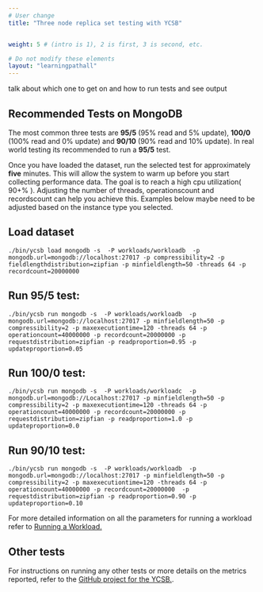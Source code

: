 ```yaml
---
# User change
title: "Three node replica set testing with YCSB"


weight: 5 # (intro is 1), 2 is first, 3 is second, etc.

# Do not modify these elements
layout: "learningpathall"
---
```


talk about which one to get on and how to run tests and see output

## Recommended Tests on MongoDB

The most common three tests are **95/5** (95% read and 5% update), **100/0** (100% read and 0% update) and **90/10** (90% read and 10% update). In real world testing its recommended to run a **95/5** test.

Once you have loaded the dataset, run the selected test for approximately **five** minutes. This will allow the system to warm up before you start collecting performance data. The goal is to reach a high cpu utilization( 90+% ). Adjusting the number of threads, operationscount and recordscount can help you achieve this. Examples below maybe need to be adjusted based on the instance type you selected.

## Load dataset

```console
./bin/ycsb load mongodb -s  -P workloads/workloadb  -p mongodb.url=mongodb://localhost:27017 -p compressibility=2 -p fieldlengthdistribution=zipfian -p minfieldlength=50 -threads 64 -p recordcount=20000000
```

## Run 95/5 test:

```console
./bin/ycsb run mongodb -s  -P workloads/workloadb  -p mongodb.url=mongodb://localhost:27017 -p minfieldlength=50 -p compressibility=2 -p maxexecutiontime=120 -threads 64 -p operationcount=40000000 -p recordcount=20000000 -p requestdistribution=zipfian -p readproportion=0.95 -p updateproportion=0.05
```

## Run 100/0 test:

```console
./bin/ycsb run mongodb -s  -P workloads/workloadc  -p mongodb.url=mongodb://Localhost:27017 -p minfieldlength=50 -p compressibility=2 -p maxexecutiontime=120 -threads 64 -p operationcount=40000000 -p recordcount=20000000 -p requestdistribution=zipfian -p readproportion=1.0 -p updateproportion=0.0
```

## Run 90/10 test:

```console
./bin/ycsb run mongodb -s  -P workloads/workloadb  -p mongodb.url=mongodb://localhost:27017 -p minfieldlength=50 -p compressibility=2 -p maxexecutiontime=120 -threads 64 -p operationcount=40000000 -p recordcount=20000000  -p requestdistribution=zipfian -p readproportion=0.90 -p updateproportion=0.10
```

For more detailed information on all the parameters for running a workload refer to [Running a Workload.](https://github.com/brianfrankcooper/YCSB/wiki/Running-a-Workload)

## Other tests

For instructions on running any other tests or more details on the metrics reported, refer to the [GitHub project for the YCSB.](https://github.com/brianfrankcooper/YCSB/wiki/).

